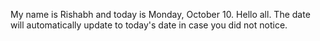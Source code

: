 My name is Rishabh and today is Monday, October 10. Hello all. The date will automatically update to today's date in case you did not notice.
